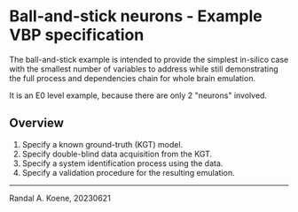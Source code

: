 # Ball-and-stick neurons - Example VBP specification

The ball-and-stick example is intended to provide the simplest in-silico case with the smallest
number of variables to address while still demonstrating the full process and dependencies
chain for whole brain emulation.

It is an E0 level example, because there are only 2 "neurons" involved.

## Overview

1. Specify a known ground-truth (KGT) model.
2. Specify double-blind data acquisition from the KGT.
3. Specify a system identification process using the data.
4. Specify a validation procedure for the resulting emulation.

---
Randal A. Koene, 20230621
